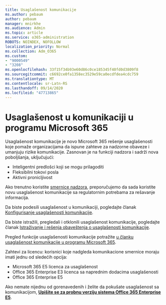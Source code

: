 ```yaml
---
title: Usaglašenost komunikacije
ms.author: pebaum
author: pebaum
manager: mnirkhe
ms.audience: Admin
ms.topic: article
ms.service: o365-administration
ROBOTS: NOINDEX, NOFOLLOW
localization_priority: Normal
ms.collection: Adm_O365
ms.custom:
- "9000549"
- "3208"
ms.openlocfilehash: 33f15f34b93e60d86c0ce185345f40fd0d3809f8
ms.sourcegitcommit: c6692ce0fa1358ec3529e59ca0ecdfdea4cdc759
ms.translationtype: MT
ms.contentlocale: sr-Latn-RS
ms.lasthandoff: 09/14/2020
ms.locfileid: "47713865"
---
```

# <a name="communication-compliance-in-microsoft-365"></a>Usaglašenost u komunikaciji u programu Microsoft 365

Usaglašenost komunikacije je novo Microsoft 365 rešenje usaglašenosti koje pomaže organizacijama da ispune zahteve za nadzorne obaveze i umanjuju rizike komunikacije. Zasnovan je na funkciji nadzora i sadrži nova poboljšanja, uključujući:

- Inteligentni predlošci koji se mogu prilagoditi
- Fleksibilni tokovi posla
- Aktivni pronicljivost

Ako trenutno koristite [smernice nadzora](https://docs.microsoft.com/microsoft-365/compliance/supervision-policies), preporučujemo da sada koristite novu usaglašenost komunikacije sa regulatornim potrebama za rešavanje informacija.

Da biste podesili usaglašenost u komunikaciji, pogledajte članak [Konfigurisanje usaglašenosti komunikacije](https://docs.microsoft.com/microsoft-365/compliance/communication-compliance-configure).

Da biste istražili, pregledali i otklonili usaglašenost komunikacije, pogledajte članak [Istraživanje i rešenja obaveštenja o usaglašenosti komunikacije](https://docs.microsoft.com/microsoft-365/compliance/communication-compliance-investigate-remediate).

Pregled funkcije usaglašenosti komunikacije potražite [u članku usaglašenost komunikacije u programu Microsoft 365](https://docs.microsoft.com/microsoft-365/compliance/communication-compliance).

Zahtevi za licencu: korisnici koje nadgleda komunikacione smernice moraju imati jednu od sledećih opcija:

- Microsoft 365 E5 licenca za usaglašenost
- Office 365 Enterprise E3 licenca sa naprednim dodacima usaglašenosti
- Office 365 Enterprise E5

Ako nemate nijednu od gorenavedenih i želite da pokušate usaglašenost sa komunikacijom, **[Upišite se za probnu verziju sistema Office 365 Enterprise E5](https://go.microsoft.com/fwlink/p/?LinkID=698279)**.